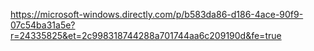 https://microsoft-windows.directly.com/p/b583da86-d186-4ace-90f9-07c54ba31a5e?r=24335825&et=2c998318744288a701744aa6c209190d&fe=true
